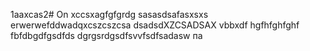 1aaxcas2# On
xccsxagfgfgrdg
sasasdsafasxsxs
erwerwefddwadqxcszcszcsa
dsadsdXZCSADSAX
vbbxdf
hgfhfghfghf
fbfdbgdfgsdfds
dgrgsrdgsdfsvvfsdfsadasw
па
